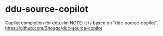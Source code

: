 # ddu-source-copilot

Copilot completion for ddu.vim
NOTE: It is based on "ddc-source-copilot".
<https://github.com/Shougo/ddc-source-copilot>
